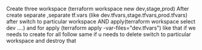 Create three workspace (terraform workspace new  dev,stage,prod) 
After create separate ,separate  tf.vars (like dev.tfvars,stage.tfvars,prod.tfvars)
after switch to particular workspace AND apply(terraform workspace select dev ....) and for apply (terraform apply -var-files="dev.tfvars")
like that if we needs to create for all follow same
if u needs to delete switch to particular workspace and destroy that
